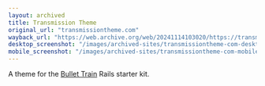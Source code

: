 ```yaml
---
layout: archived
title: Transmission Theme
original_url: "transmissiontheme.com"
wayback_url: "https://web.archive.org/web/20241114103020/https://transmissiontheme.com/?trim=T01TT0-L02-D00"
desktop_screenshot: "/images/archived-sites/transmissiontheme-com-desktop-20250620.png"
mobile_screenshot: "/images/archived-sites/transmissiontheme-com-mobile-20250620.png"
---
```


A theme for the [Bullet Train](https://bullettrain.co) Rails starter kit.
